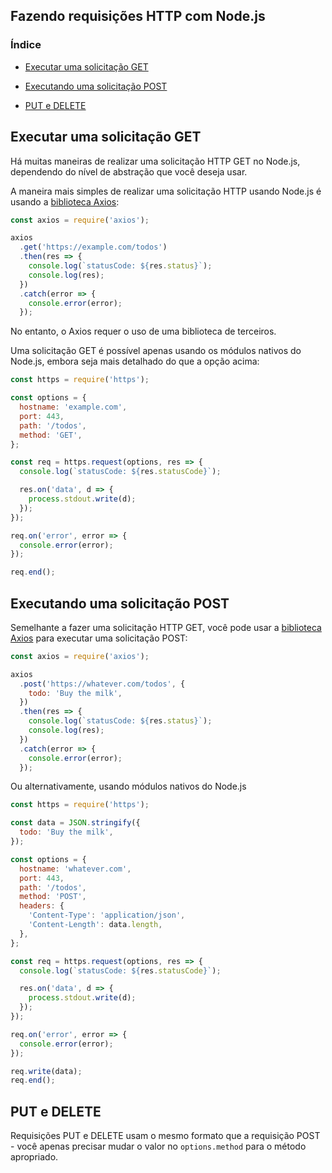 ## Fazendo requisições HTTP com Node.js

### Índice

- [Executar uma solicitação GET]()

- [Executando uma solicitação POST]()

- [PUT e DELETE]()

## Executar uma solicitação GET

Há muitas maneiras de realizar uma solicitação HTTP GET no Node.js, dependendo do nível de abstração que você deseja usar.

A maneira mais simples de realizar uma solicitação HTTP usando Node.js é usando a [biblioteca Axios](https://github.com/axios/axios):

```js
const axios = require('axios');

axios
  .get('https://example.com/todos')
  .then(res => {
    console.log(`statusCode: ${res.status}`);
    console.log(res);
  })
  .catch(error => {
    console.error(error);
  });
```

No entanto, o Axios requer o uso de uma biblioteca de terceiros.

Uma solicitação GET é possível apenas usando os módulos nativos do Node.js, embora seja mais detalhado do que a opção acima:

```js
const https = require('https');

const options = {
  hostname: 'example.com',
  port: 443,
  path: '/todos',
  method: 'GET',
};

const req = https.request(options, res => {
  console.log(`statusCode: ${res.statusCode}`);

  res.on('data', d => {
    process.stdout.write(d);
  });
});

req.on('error', error => {
  console.error(error);
});

req.end();
```

## Executando uma solicitação POST

Semelhante a fazer uma solicitação HTTP GET, você pode usar a [biblioteca Axios](https://github.com/axios/axios) para executar uma solicitação POST:

```js
const axios = require('axios');

axios
  .post('https://whatever.com/todos', {
    todo: 'Buy the milk',
  })
  .then(res => {
    console.log(`statusCode: ${res.status}`);
    console.log(res);
  })
  .catch(error => {
    console.error(error);
  });
```

Ou alternativamente, usando módulos nativos do Node.js

```js
const https = require('https');

const data = JSON.stringify({
  todo: 'Buy the milk',
});

const options = {
  hostname: 'whatever.com',
  port: 443,
  path: '/todos',
  method: 'POST',
  headers: {
    'Content-Type': 'application/json',
    'Content-Length': data.length,
  },
};

const req = https.request(options, res => {
  console.log(`statusCode: ${res.statusCode}`);

  res.on('data', d => {
    process.stdout.write(d);
  });
});

req.on('error', error => {
  console.error(error);
});

req.write(data);
req.end();
```

## PUT e DELETE

Requisições PUT e DELETE usam o mesmo formato que a requisição POST - você apenas precisar mudar o valor no `options.method` para o método apropriado.
